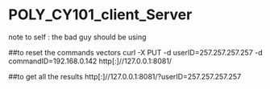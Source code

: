 # POLY_CY101_client_Server

note to self : the bad guy should be using 


##to reset the commands vectors 
curl -X PUT -d userID=257.257.257.257 -d commandID=192.168.0.142 http[:]//127.0.0.1:8081/



##to get all the results
http[:]//127.0.0.1:8081/?userID=257.257.257.257